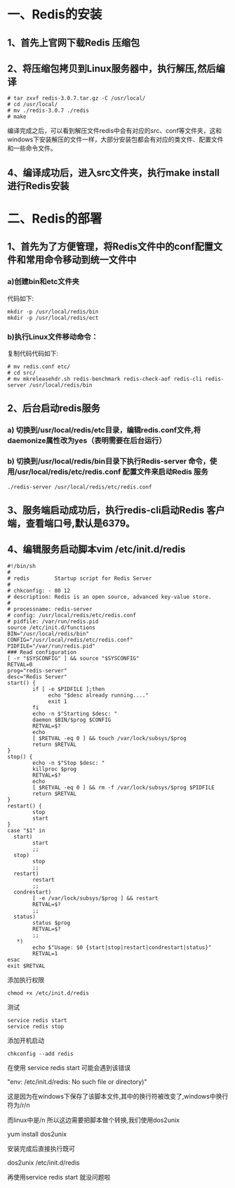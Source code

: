 # 一、Redis的安装
## 1、首先上官网下载Redis 压缩包
## 2、将压缩包拷贝到Linux服务器中，执行解压,然后编译
```
# tar zxvf redis-3.0.7.tar.gz -C /usr/local/
# cd /usr/local/
# mv ./redis-3.0.7 ./redis
# make
```
编译完成之后，可以看到解压文件redis中会有对应的src、conf等文件夹，这和windows下安装解压的文件一样，大部分安装包都会有对应的类文件、配置文件和一些命令文件。
## 4、编译成功后，进入src文件夹，执行make install进行Redis安装
# 二、Redis的部署
## 1、首先为了方便管理，将Redis文件中的conf配置文件和常用命令移动到统一文件中

### a)创建bin和etc文件夹

代码如下:
```
mkdir -p /usr/local/redis/bin
mkdir -p /usr/local/redis/ect
```
### b)执行Linux文件移动命令：

复制代码代码如下:
```
# mv redis.conf etc/
# cd src/
# mv mkreleasehdr.sh redis-benchmark redis-check-aof redis-cli redis-server /usr/local/redis/bin
```
## 2、后台启动redis服务

### a) 切换到/usr/local/redis/etc目录，编辑redis.conf文件,将daemonize属性改为yes（表明需要在后台运行）
### b) 切换到/usr/local/redis/bin目录下执行Redis-server 命令，使用/usr/local/redis/etc/redis.conf 配置文件来启动Redis 服务
```
./redis-server /usr/local/redis/etc/redis.conf
```
## 3、服务端启动成功后，执行redis-cli启动Redis 客户端，查看端口号,默认是6379。
## 4、编辑服务启动脚本vim /etc/init.d/redis
```
#!/bin/sh
#
# redis        Startup script for Redis Server
#
# chkconfig: - 80 12
# description: Redis is an open source, advanced key-value store.
#
# processname: redis-server
# config: /usr/local/redis/etc/redis.conf
# pidfile: /var/run/redis.pid
source /etc/init.d/functions
BIN="/usr/local/redis/bin"
CONFIG="/usr/local/redis/etc/redis.conf"
PIDFILE="/var/run/redis.pid"
### Read configuration
[ -r "$SYSCONFIG" ] && source "$SYSCONFIG"
RETVAL=0
prog="redis-server"
desc="Redis Server"
start() {
        if [ -e $PIDFILE ];then
             echo "$desc already running...."
             exit 1
        fi
        echo -n $"Starting $desc: "
        daemon $BIN/$prog $CONFIG
        RETVAL=$?
        echo
        [ $RETVAL -eq 0 ] && touch /var/lock/subsys/$prog
        return $RETVAL
}
stop() {
        echo -n $"Stop $desc: "
        killproc $prog
        RETVAL=$?
        echo
        [ $RETVAL -eq 0 ] && rm -f /var/lock/subsys/$prog $PIDFILE
        return $RETVAL
}
restart() {
        stop
        start
}
case "$1" in
  start)
        start
        ;;
  stop)
        stop
        ;;
  restart)
        restart
        ;;
  condrestart)
        [ -e /var/lock/subsys/$prog ] && restart
        RETVAL=$?
        ;;
  status)
        status $prog
        RETVAL=$?
        ;;
   *)
        echo $"Usage: $0 {start|stop|restart|condrestart|status}"
        RETVAL=1
esac
exit $RETVAL
```
添加执行权限
```
chmod +x /etc/init.d/redis
```
测试
```
service redis start
service redis stop
```
添加开机启动
```
chkconfig --add redis
```
在使用 service redis start 可能会遇到该错误


"env: /etc/init.d/redis: No such file or directory)"


这是因为在windows下保存了该脚本文件,其中的换行符被改变了,windows中换行符为/r/n


而linux中是/n 所以这边需要把脚本做个转换,我们使用dos2unix

yum install dos2unix 

安装完成后直接执行既可

dos2unix /etc/init.d/redis

再使用service redis start 就没问题啦















